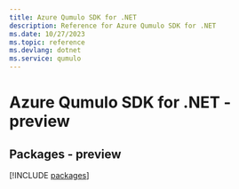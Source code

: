 ```yaml
---
title: Azure Qumulo SDK for .NET
description: Reference for Azure Qumulo SDK for .NET
ms.date: 10/27/2023
ms.topic: reference
ms.devlang: dotnet
ms.service: qumulo
---
```

# Azure Qumulo SDK for .NET - preview
## Packages - preview
[!INCLUDE [packages](qumulo-index.md)]